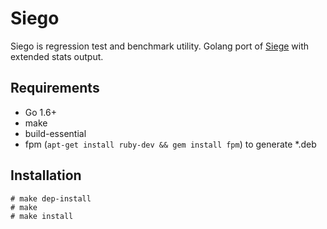 Siego
=====

Siego is regression test and benchmark utility. Golang port of [Siege](https://github.com/JoeDog/siege) with extended stats output.

## Requirements

 * Go 1.6+
 * make
 * build-essential
 * fpm (`apt-get install ruby-dev && gem install fpm`) to generate *.deb

## Installation

    # make dep-install
	# make
	# make install
